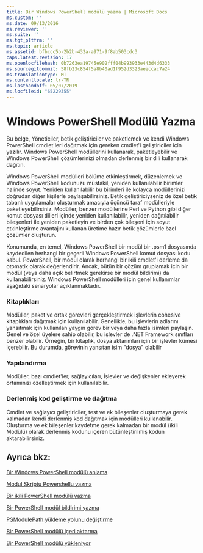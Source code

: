 ```yaml
---
title: Bir Windows PowerShell modülü yazma | Microsoft Docs
ms.custom: ''
ms.date: 09/13/2016
ms.reviewer: ''
ms.suite: ''
ms.tgt_pltfrm: ''
ms.topic: article
ms.assetid: bfbccc5b-2b2b-432a-a971-9f8ab503cdc3
caps.latest.revision: 17
ms.openlocfilehash: 0b7263ea19745e902fff04b993933e443d4d6333
ms.sourcegitcommit: 58fb23c854f5a8b40ad1f952d3323aeeccac7a24
ms.translationtype: MT
ms.contentlocale: tr-TR
ms.lasthandoff: 05/07/2019
ms.locfileid: "65229355"
---
```

# <a name="writing-a-windows-powershell-module"></a>Windows PowerShell Modülü Yazma

Bu belge, Yöneticiler, betik geliştiriciler ve paketlemek ve kendi Windows PowerShell cmdlet'leri dağıtmak için gereken cmdlet'i geliştiriciler için yazılır. Windows PowerShell modüllerini kullanarak, paketleyebilir ve Windows PowerShell çözümlerinizi olmadan derlenmiş bir dili kullanarak dağıtın.

Windows PowerShell modülleri bölüme etkinleştirmek, düzenlemek ve Windows PowerShell kodunuzu müstakil, yeniden kullanılabilir birimler halinde soyut. Yeniden kullanılabilir bu birimleri ile kolayca modüllerinizi doğrudan diğer kişilerle paylaşabilirsiniz. Betik geliştiriciyseniz de özel betik tabanlı uygulamalar oluşturmak amacıyla üçüncü taraf modülleriyle paketleyebilirsiniz. Modüller, benzer modüllerine Perl ve Python gibi diğer komut dosyası dilleri içinde yeniden kullanılabilir, yeniden dağıtılabilir bileşenleri ile yeniden paketleyin ve birden çok bileşeni için soyut etkinleştirme avantajını kullanan üretime hazır betik çözümlerle özel çözümler oluşturun.

Konumunda, en temel, Windows PowerShell bir modül bir .psm1 dosyasında kaydedilen herhangi bir geçerli Windows PowerShell komut dosyası kodu kabul. PowerShell, bir modül olarak herhangi bir ikili cmdlet'i derleme da otomatik olarak değerlendirir. Ancak, bütün bir çözüm gruplamak için bir modül (veya daha açık belirtmek gerekirse bir modül bildirimi) da kullanabilirsiniz. Windows PowerShell modülleri için genel kullanımlar aşağıdaki senaryolar açıklanmaktadır.

### <a name="libraries"></a>Kitaplıkları

Modüller, paket ve ortak görevleri gerçekleştirmek işlevlerin cohesive kitaplıkları dağıtmak için kullanılabilir. Genellikle, bu işlevlerin adlarını yansıtmak için kullanılan yaygın görev bir veya daha fazla isimleri paylaşın. Genel ve özel üyelere sahip olabilir, bu işlevler de .NET Framework sınıfları benzer olabilir. Örneğin, bir kitaplık, dosya aktarımları için bir işlevler kümesi içerebilir. Bu durumda, görevinin yansıtan isim "dosya" olabilir

### <a name="configuration"></a>Yapılandırma

Modüller, bazı cmdlet'ler, sağlayıcıları, İşlevler ve değişkenler ekleyerek ortamınızı özelleştirmek için kullanılabilir.

### <a name="compiled-code-development-and-distribution"></a>Derlenmiş kod geliştirme ve dağıtma

Cmdlet ve sağlayıcı geliştiriciler, test ve ek bileşenler oluşturmaya gerek kalmadan kendi derlenmiş kod dağıtmak için modülleri kullanabilir. Oluşturma ve ek bileşenler kaydetme gerek kalmadan bir modül (ikili Modülü) olarak derlenmiş kodunu içeren bütünleştirilmiş kodun aktarabilirsiniz.

## <a name="see-also"></a>Ayrıca bkz:

[Bir Windows PowerShell modülü anlama](./understanding-a-windows-powershell-module.md)

[Modul Skriptu Powershellu yazma](./how-to-write-a-powershell-script-module.md)

[Bir ikili PowerShell modülü yazma](./how-to-write-a-powershell-binary-module.md)

[Bir PowerShell modül bildirimi yazma](how-to-write-a-powershell-module-manifest.md)

[PSModulePath yükleme yolunu değiştirme](./modifying-the-psmodulepath-installation-path.md)

[Bir PowerShell modülü içeri aktarma](./importing-a-powershell-module.md)

[Bir PowerShell modülü yükleniyor](./installing-a-powershell-module.md)
